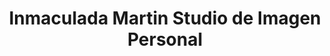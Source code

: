 ---
title: "Inmaculada Martin Studio de Imagen Personal"
url: /sevilla/inmaculada-martin-studio-de-imagen-personal/
shop: Kosmetik
---